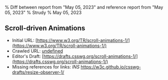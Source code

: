% Diff between report from "May 05, 2023" and reference report from "May 05, 2023"
% Strudy
% May 05, 2023

## Scroll-driven Animations

- Initial URL: [https://www.w3.org/TR/scroll-animations-1/](https://www.w3.org/TR/scroll-animations-1/)
- Crawled URL: [undefined](undefined)
- Editor's Draft: [https://drafts.csswg.org/scroll-animations-1/](https://drafts.csswg.org/scroll-animations-1/)
- Missing references for links: *INS* https://w3c.github.io/csswg-drafts/resize-observer-1/



